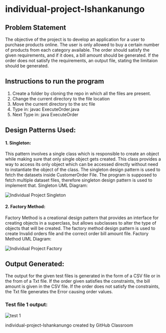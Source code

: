# individual-project-Ishankanungo

## Problem Statement
The objective of the project is to develop an application for a user to purchase products online. The user is only allowed to buy a certain number of products from each category available. The order should satisfy the given requirements, and if it does, a bill amount should be generated. If the order does not satisfy the requirements, an output file, stating the limitaion should be generated.

## Instructions to run the program
1. Create a folder by cloning the repo in which all the files are present.
2. Change the current directory to the file location
3. Move the current directory to the src file
4. Type in: javac ExecuteOrder.java
5. Next Type in: java ExecuteOrder

## Design Patterns Used:
#### 1. Singleton: 
This pattern involves a single class which is responsible to create an object while making sure that only single object gets created. This class provides a way to access its only object which can be accessed directly without need to instantiate the object of the class. The singleton design pattern is used to fetch the datasets inside CustomerOrder File. The program is supposed to fetch multiple dataset files, therefore singleton design pattern is used to implement that.
Singleton UML Diagram:

![Individual Project Singleton](https://user-images.githubusercontent.com/78246787/144801984-b0864bec-0d93-444a-98fe-1a9d42ddfbea.jpg)

#### 2. Factory Method: 
Factory Method is a creational design pattern that provides an interface for creating objects in a superclass, but allows subclasses to alter the type of objects that will be created. The factory method design pattern is used to create Invalid orders file and the correct order bill amount file.
Factory Method UML Diagram:

![Individual Project Factory](https://user-images.githubusercontent.com/78246787/144802597-15a9d9a9-fd52-4443-9b84-9f5c1b9cd8e0.jpg)


## Output Generated:
The output for the given test files is generated in the form of a CSV file or in the from of a Txt file. If the order given satisfies the constraints, the bill amount is given in the CSV file. If the order does not satisfy the constraints, the Txt file generates the Error causing order values.

### Test file 1 output:

![test 1](https://user-images.githubusercontent.com/78246787/144803189-fca20362-b7d0-4fbe-b230-029ae0771cea.JPG)







individual-project-Ishankanungo created by GitHub Classroom
